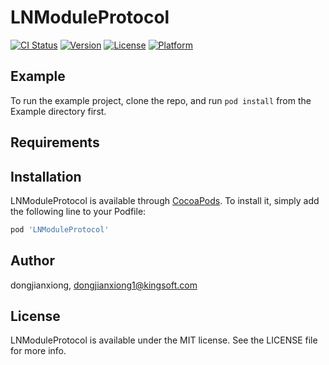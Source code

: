 # LNModuleProtocol

[![CI Status](https://img.shields.io/travis/dongjianxiong/LNModuleProtocol.svg?style=flat)](https://travis-ci.org/dongjianxiong/LNModuleProtocol)
[![Version](https://img.shields.io/cocoapods/v/LNModuleProtocol.svg?style=flat)](https://cocoapods.org/pods/LNModuleProtocol)
[![License](https://img.shields.io/cocoapods/l/LNModuleProtocol.svg?style=flat)](https://cocoapods.org/pods/LNModuleProtocol)
[![Platform](https://img.shields.io/cocoapods/p/LNModuleProtocol.svg?style=flat)](https://cocoapods.org/pods/LNModuleProtocol)

## Example

To run the example project, clone the repo, and run `pod install` from the Example directory first.

## Requirements

## Installation

LNModuleProtocol is available through [CocoaPods](https://cocoapods.org). To install
it, simply add the following line to your Podfile:

```ruby
pod 'LNModuleProtocol'
```

## Author

dongjianxiong, dongjianxiong1@kingsoft.com

## License

LNModuleProtocol is available under the MIT license. See the LICENSE file for more info.

